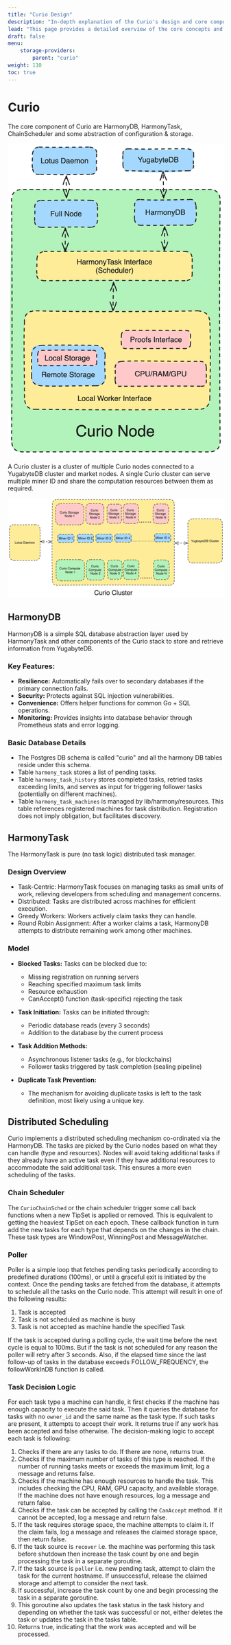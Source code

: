 ```yaml
---
title: "Curio Design"
description: "In-depth explanation of the Curio's design and core components"
lead: "This page provides a detailed overview of the core concepts and components that make up Curio, including HarmonyDB, HarmonyTask, and more."
draft: false
menu:
    storage-providers:
        parent: "curio"
weight: 110
toc: true
---
```


# Curio
The core component of Curio are HarmonyDB, HarmonyTask, ChainScheduler and some abstraction of configuration & storage.

![Curio Node](curio-node.png)

A Curio cluster is a cluster of multiple Curio nodes connected to a YugabyteDB cluster and market nodes.
A single Curio cluster can serve multiple miner ID and share the computation resources between them as required.

![Curio cluster](curio-cluster.png)

## HarmonyDB
HarmonyDB is a simple SQL database abstraction layer used by HarmonyTask and other components of the Curio stack to store and retrieve information from YugabyteDB.

### Key Features:
- **Resilience:** Automatically fails over to secondary databases if the primary connection fails.
- **Security:** Protects against SQL injection vulnerabilities.
- **Convenience:** Offers helper functions for common Go + SQL operations.
- **Monitoring:** Provides insights into database behavior through Prometheus stats and error logging.

### Basic Database Details
- The Postgres DB schema is called "curio" and all the harmony DB tables reside under this schema.
- Table `harmony_task` stores a list of pending tasks.
- Table `harmony_task_history` stores completed tasks, retried tasks exceeding limits, and serves as input for triggering follower tasks (potentially on different machines).
- Table `harmony_task_machines` is managed by lib/harmony/resources. This table references registered machines for task distribution. Registration does not imply obligation, but facilitates discovery.

## HarmonyTask

The HarmonyTask is pure (no task logic) distributed task manager.

### Design Overview

- Task-Centric: HarmonyTask focuses on managing tasks as small units of work, relieving developers from scheduling and management concerns.
- Distributed: Tasks are distributed across machines for efficient execution.
- Greedy Workers: Workers actively claim tasks they can handle.
- Round Robin Assignment: After a worker claims a task, HarmonyDB attempts to distribute remaining work among other machines.

### Model

- **Blocked Tasks:** Tasks can be blocked due to:
    - Missing registration on running servers
    - Reaching specified maximum task limits
    - Resource exhaustion
    - CanAccept() function (task-specific) rejecting the task

- **Task Initiation:** Tasks can be initiated through:
    - Periodic database reads (every 3 seconds)
    - Addition to the database by the current process

- **Task Addition Methods:**
    - Asynchronous listener tasks (e.g., for blockchains)
    - Follower tasks triggered by task completion (sealing pipeline)

- **Duplicate Task Prevention:**
    - The mechanism for avoiding duplicate tasks is left to the task definition, most likely using a unique key.

## Distributed Scheduling
Curio implements a distributed scheduling mechanism co-ordinated via the HarmonyDB. The tasks are picked by the Curio nodes based on what they can handle (type and resources).
Nodes will avoid taking additional tasks if they already have an active task even if they have additional resources to accommodate the said additional task.
This ensures a more even scheduling of the tasks.

### Chain Scheduler
The `CurioChainSched` or the chain scheduler trigger some call back functions when a new TipSet is applied or removed. This is equivalent to getting the heaviest TipSet on each epoch.
These callback function in turn add the new tasks for each type that depends on the changes in the chain. These task types are WindowPost, WinningPost and MessageWatcher.

### Poller
Poller is a simple loop that fetches pending tasks periodically according to predefined durations (100ms), or until a graceful exit is initiated by the context.
Once the pending tasks are fetched from the database, it attempts to schedule all the tasks on the Curio node. This attempt will result in one of the following results:
1. Task is accepted
2. Task is not scheduled as machine is busy
3. Task is not accepted as machine handle the specified Task

If the task is accepted during a polling cycle, the wait time before the next cycle is equal to 100ms. But if the task is not scheduled for any reason the poller will retry after 3 seconds.
Also, if the elapsed time since the last follow-up of tasks in the database exceeds FOLLOW_FREQUENCY, the followWorkInDB function is called.

### Task Decision Logic
For each task type a machine can handle, it first checks if the machine has enough capacity to execute the said task.
Then it queries the database for tasks with no `owner_id` and the same name as the task type. If such tasks are present, it attempts to accept their work.
It returns true if any work has been accepted and false otherwise. The decision-making logic to accept each task is following:

1. Checks if there are any tasks to do. If there are none, returns true.
2. Checks if the maximum number of tasks of this type is reached. If the number of running tasks meets or exceeds the maximum limit, log a message and returns false.
3. Checks if the machine has enough resources to handle the task. This includes checking the CPU, RAM, GPU capacity, and available storage. If the machine does not have enough resources, log a message and return false.
4. Checks if the task can be accepted by calling the `CanAccept` method. If it cannot be accepted, log a message and return false.
5. If the task requires storage space, the machine attempts to claim it. If the claim fails, log a message and releases the claimed storage space, then return false.
6. If the task source is `recover` i.e. the machine was performing this task before shutdown then increase the task count by one and begin processing the task in a separate goroutine.
7. If the task source is `poller` i.e. new pending task, attempt to claim the task for the current hostname. If unsuccessful, release the claimed storage and attempt to consider the next task.
8. If successful, increase the task count by one and begin processing the task in a separate goroutine.
9. This goroutine also updates the task status in the task history and depending on whether the task was successful or not, either deletes the task or updates the task in the tasks table.
10. Returns true, indicating that the work was accepted and will be processed.


